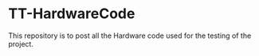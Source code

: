 # TT-HardwareCode
This repository is to post all the Hardware code used for the testing of the project.
